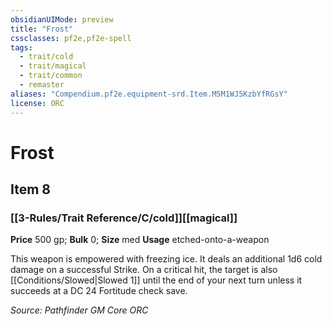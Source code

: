 ```yaml
---
obsidianUIMode: preview
title: "Frost"
cssclasses: pf2e,pf2e-spell
tags:
  - trait/cold
  - trait/magical
  - trait/common
  - remaster
aliases: "Compendium.pf2e.equipment-srd.Item.M5M1WJ5KzbYfRGsY"
license: ORC
---
```

# Frost
## Item 8
### [[3-Rules/Trait Reference/C/cold]][[magical]]


**Price** 500 gp; 
**Bulk** 0; **Size** med
**Usage** etched-onto-a-weapon

This weapon is empowered with freezing ice. It deals an additional 1d6 cold damage on a successful Strike. On a critical hit, the target is also [[Conditions/Slowed|Slowed 1]] until the end of your next turn unless it succeeds at a DC 24 Fortitude check save.

*Source: Pathfinder GM Core*
*ORC*
